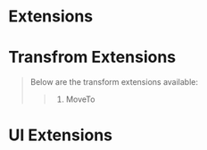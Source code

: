 # Extensions

# Transfrom Extensions
> Below are the transform extensions available:
> > 1. MoveTo

# UI Extensions
